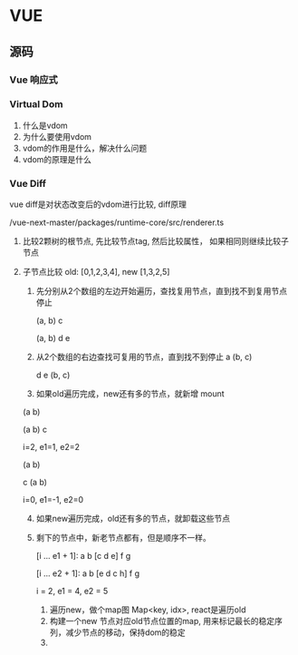 # VUE 

## 源码

### Vue 响应式

### Virtual Dom

1. 什么是vdom
2. 为什么要使用vdom
3. vdom的作用是什么，解决什么问题
4. vdom的原理是什么

### Vue Diff

vue diff是对状态改变后的vdom进行比较, diff原理

/vue-next-master/packages/runtime-core/src/renderer.ts

1. 比较2颗树的根节点, 先比较节点tag, 然后比较属性， 如果相同则继续比较子节点

2. 子节点比较 old: [0,1,2,3,4], new [1,3,2,5]

   1. 先分别从2个数组的左边开始遍历，查找复用节点，直到找不到复用节点停止

      (a, b) c

      (a, b) d e

   2. 从2个数组的右边查找可复用的节点，直到找不到停止
      a (b, c)

      d e  (b, c)

   3.  如果old遍历完成，new还有多的节点，就新增 mount 

      (a b)

      (a b) c

      i=2, e1=1, e2=2

      (a b)

      c (a b)

      i=0, e1=-1, e2=0

   4. 如果new遍历完成，old还有多的节点，就卸载这些节点

   5. 剩下的节点中，新老节点都有，但是顺序不一样。

      [i ... e1 + 1]: a b [c d e] f g

      [i ... e2 + 1]: a b [e d c h] f g

       i = 2, e1 = 4, e2 = 5

      1.  遍历new，做个map图 Map<key, idx>, react是遍历old
      2. 构建一个new 节点对应old节点位置的map, 用来标记最长的稳定序列，减少节点的移动，保持dom的稳定
      3. 

